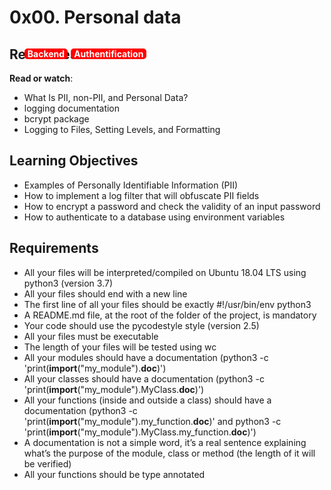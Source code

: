 # 0x00. Personal data
<ul style="display: inline; position: absolute">
    <li style="display: inline; background-color: red; color: white; border-radius: 5px; float: left; margin-right: 5px; font-weight: bold; padding-left: 5px; padding-right: 5px">Backend</li>
    <li style="display: inline; background-color: red; color: white; border-radius: 5px; float: left; margin-right: 5px; font-weight: bold; padding-left: 5px; padding-right: 5px">Authentification</li>
</ul>

##
## Resources
**Read or watch**:
* What Is PII, non-PII, and Personal Data?
* logging documentation
* bcrypt package
* Logging to Files, Setting Levels, and Formatting
## Learning Objectives
* Examples of Personally Identifiable Information (PII)
* How to implement a log filter that will obfuscate PII fields
* How to encrypt a password and check the validity of an input password
* How to authenticate to a database using environment variables
## Requirements
* All your files will be interpreted/compiled on Ubuntu 18.04 LTS using python3 (version 3.7)
* All your files should end with a new line
* The first line of all your files should be exactly #!/usr/bin/env python3
* A README.md file, at the root of the folder of the project, is mandatory
* Your code should use the pycodestyle style (version 2.5)
* All your files must be executable
* The length of your files will be tested using wc
* All your modules should have a documentation (python3 -c 'print(__import__("my_module").__doc__)')
* All your classes should have a documentation (python3 -c 'print(__import__("my_module").MyClass.__doc__)')
* All your functions (inside and outside a class) should have a documentation (python3 -c 'print(__import__("my_module").my_function.__doc__)' and python3 -c 'print(__import__("my_module").MyClass.my_function.__doc__)')
* A documentation is not a simple word, it’s a real sentence explaining what’s the purpose of the module, class or method (the length of it will be verified)
* All your functions should be type annotated

